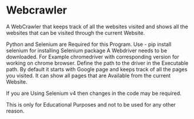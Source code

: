 # Webcrawler
A WebCrawler that keeps track of all the websites visited and shows all the websites that can be visited through the current Website. 

Python and Selenium are Required for this Program.
  Use  -  pip install selenium    for installing Selenium package
A Webdriver needs to be downloaded.
  For Example chromedriver with corresponding version for working on chrome browser.
Define the path to the driver in the Executable path.
By default it starts with Google page and keeps track of all the pages you visited.
It can show all pages that are Available from the current Website.

If you are Using Selenium v4 then changes in the code may be required.

This is only for Educational Purposes and not to be used for any other reason.
